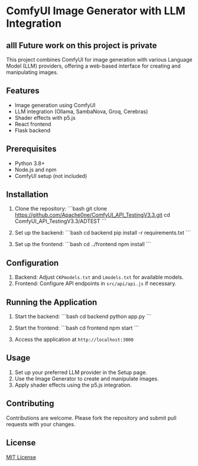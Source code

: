 # ComfyUI Image Generator with LLM Integration
## alll Future work on this project is private 
This project combines ComfyUI for image generation with various Language Model (LLM) providers, offering a web-based interface for creating and manipulating images.

## Features

- Image generation using ComfyUI
- LLM integration (Ollama, SambaNova, Groq, Cerebras)
- Shader effects with p5.js
- React frontend
- Flask backend

## Prerequisites

- Python 3.8+
- Node.js and npm
- ComfyUI setup (not included)

## Installation

1. Clone the repository:
   \`\`\`bash
   git clone https://github.com/Apache0ne/ComfyUI_API_TestingV3.3.git
   cd ComfyUI_API_TestingV3.3/ADTEST
   \`\`\`

2. Set up the backend:
   \`\`\`bash
   cd backend
   pip install -r requirements.txt
   \`\`\`

3. Set up the frontend:
   \`\`\`bash
   cd ../frontend
   npm install
   \`\`\`

## Configuration

1. Backend: Adjust `CKPmodels.txt` and `Lmodels.txt` for available models.
2. Frontend: Configure API endpoints in `src/api/api.js` if necessary.

## Running the Application

1. Start the backend:
   \`\`\`bash
   cd backend
   python app.py
   \`\`\`

2. Start the frontend:
   \`\`\`bash
   cd frontend
   npm start
   \`\`\`

3. Access the application at `http://localhost:3000`

## Usage

1. Set up your preferred LLM provider in the Setup page.
2. Use the Image Generator to create and manipulate images.
3. Apply shader effects using the p5.js integration.

## Contributing

Contributions are welcome. Please fork the repository and submit pull requests with your changes.

## License

[MIT License](LICENSE)
